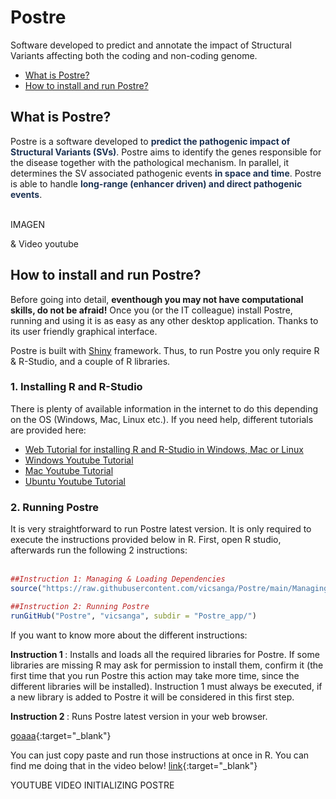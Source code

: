 # Postre
Software developed to predict and annotate the impact of Structural Variants affecting both the coding and non-coding genome.
<ul>
      <li><a href="#ExplanationPostre">What is Postre?</a></li>
      <li><a href="#Installation">How to install and run Postre?</a></li>
</ul>
<h2 id="ExplanationPostre"> <b>What is Postre?</b> </h2>

 <div>
Postre is a software developed to <b style='color:#1D3354;'>predict the pathogenic impact of Structural Variants (SVs)</b>. Postre aims to identify the genes responsible for the disease together with the pathological mechanism. In parallel, it determines the SV associated pathogenic events <b style='color:#1D3354;'>in space and time</b>. Postre is able to handle <b style='color:#1D3354;'>long-range (enhancer driven) and direct pathogenic events</b>.
 <br> <br>
</div>

IMAGEN

& Video youtube



<h2 id="Installation">How to install and run Postre?</h2>

Before going into detail, <b>eventhough you may not have computational skills, do not be afraid!</b> Once you (or the IT colleague) install Postre, running and using it is as easy as any other desktop application. Thanks to its user friendly graphical interface.

Postre is built with <a href="https://shiny.rstudio.com/" target="_blank">Shiny</a> framework.
Thus, to run Postre you only require R & R-Studio, and a couple of R libraries.

<h3>1. Installing R and R-Studio </h3>
There is plenty of available information in the internet to do this depending on the OS (Windows, Mac, Linux etc.). If you need help, different tutorials are provided here: 
<ul>
<li><a href="https://www.earthdatascience.org/courses/earth-analytics/document-your-science/setup-r-rstudio/">Web Tutorial for installing R and R-Studio in Windows, Mac or Linux <a/></li>
<li><a href="https://www.youtube.com/watch?v=NZxSA80lF1I" target="_blank">Windows Youtube Tutorial </a></li>
<li><a href="https://www.youtube.com/watch?v=LanBozXJjOk" target="_blank">Mac Youtube Tutorial </a></li>
<li><a href="https://www.youtube.com/watch?v=iN0UZ43G6GE"target="_blank">Ubuntu Youtube Tutorial </a></li>
</ul>

<h3>2. Running Postre</h3>      
It is very straightforward to run Postre latest version.  It is only required to execute the instructions provided below in R. First, open R studio, afterwards run the following 2 instructions: 
<br><br>

```R
##Instruction 1: Managing & Loading Dependencies
source("https://raw.githubusercontent.com/vicsanga/Postre/main/Managing_Postre_Dependencies.R")

##Instruction 2: Running Postre
runGitHub("Postre", "vicsanga", subdir = "Postre_app/")
```

If you want to know more about the different instructions:

<b>Instruction 1 </b>: Installs and loads all the required libraries for Postre. If some libraries are missing R may ask for permission to install them, confirm it (the first time that you run Postre this action may take more time, since the different libraries will be installed). Instruction 1 must always be executed, if a new library is added to Postre it will be considered in this first step.

<b>Instruction 2 </b>: Runs Postre latest version in your web browser.

[goaaa](http://stackoverflow.com){:target="_blank"}

You can just copy paste and run those instructions at once in R. You can find me doing that in the video below!
[link](http://stackoverflow.com){:target="_blank"}

YOUTUBE VIDEO INITIALIZING POSTRE
      



